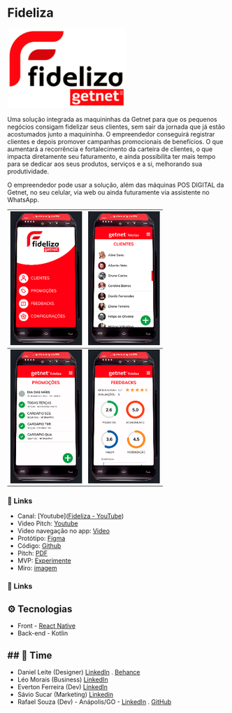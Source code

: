 # Fideliza

![](images/logo-fideliza-getnet.png)

Uma solução integrada as maquininhas da Getnet para que os pequenos negócios consigam fidelizar seus clientes, sem sair da jornada que já estão acostumados junto a maquininha. O empreendedor conseguirá registrar clientes e depois promover campanhas promocionais de benefícios. O que aumentará a recorrência e fortalecimento da carteira de clientes, o que impacta diretamente seu faturamento, e ainda possibilita ter mais tempo para se dedicar aos seus produtos, serviços e a si, melhorando sua produtividade.

O empreendedor pode usar a solução, além das máquinas POS DIGITAL da Getnet, no seu celular, via web ou ainda futuramente via assistente no WhatsApp.

| ![](images/mini01.png) | ![](images/mini02.png) |
| --------------------------------------------------------- | --------------------------------------------------------- |
| ![](images/mini03.png) | ![](images/mini04.png) |

### 🔗 Links

- Canal: [Youtube]([Fideliza - YouTube](https://www.youtube.com/channel/UCHwZAhE024bWT-EsHsqX_pw))
- Video Pitch: [Youtube](https://youtu.be/XJq6T10gtzk)
- Video navegação no app: [Video](https://youtu.be/I8jdwIxajNs)
- Protótipo: [Figma]([Figma](https://www.figma.com/proto/5DgVVpFgIACodRrhqOtjNX/GETNET?node-id=0%3A1))
- Código: [Github](https://github.com/GETNET-Fideliza/fideliza)
- Pitch: [PDF](https://storage.googleapis.com/shawee-production.appspot.com/shawee/projectfiles/9bb091c6-017f-4c94-a807-26e873534b88.pdf)
- MVP: [Experimente](https://getnet.web.app)
- Miro:  [imagem](images/miro.png)

### 🔗 Links

## ⚙ Tecnologias

- Front - [React Native](https://reactjs.org/)
- Back-end - Kotlin

## ## 💪 Time

- Daniel Leite (Designer) [LinkedIn](https://www.linkedin.com/in/daniel-leite-aa17b843/) . [Behance](https://www.behance.net/danielrodrigo)
- Léo Morais (Business) [LinkedIn](https://www.linkedin.com/in/leohmoraes/)
- Everton Ferreira (Dev) [LinkedIn](https://www.linkedin.com/in/evertonferreira96/)
- Sávio Sucar (Marketing) [Linkedin](https://www.linkedin.com/in/diagosucar/)
- Rafael Souza (Dev) - Anápolis/GO - [LinkedIn](https://www.linkedin.com/in/rafaelbleidi/) . [GitHub](https://github.com/bleidi)
